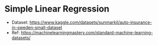 # Simple Linear Regression 
- Dataset: https://www.kaggle.com/datasets/sunmarkil/auto-insurance-in-sweden-small-dataset
- Ref: https://machinelearningmastery.com/standard-machine-learning-datasets/
